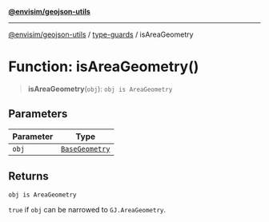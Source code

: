 [**@envisim/geojson-utils**](../../README.md)

---

[@envisim/geojson-utils]() / [type-guards](../README.md) / isAreaGeometry

# Function: isAreaGeometry()

> **isAreaGeometry**(`obj`): `obj is AreaGeometry`

## Parameters

| Parameter | Type                                                         |
| --------- | ------------------------------------------------------------ |
| `obj`     | [`BaseGeometry`](../../geojson/type-aliases/BaseGeometry.md) |

## Returns

`obj is AreaGeometry`

`true` if `obj` can be narrowed to `GJ.AreaGeometry`.
